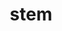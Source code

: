 ---
category: 4-letters
denotation: null
name: stem
reference_link: https://www.etymonline.com/word/stem
root_language: null
root_name: null
title: stem
type: free
word_sums:
- respelling: stem
  sum: 'Stem + '
---
